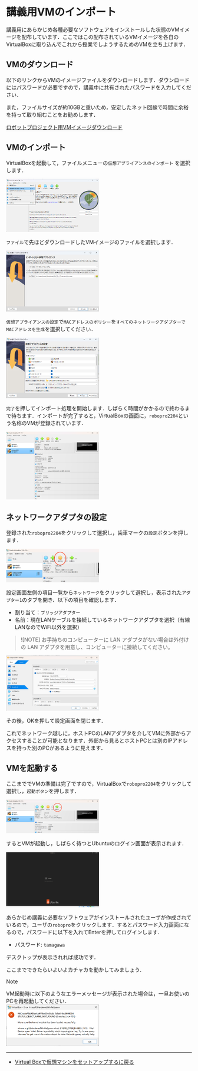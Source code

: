 # 講義用VMのインポート
講義用にあらかじめ各種必要なソフトウェアをインストールした状態のVMイメージを配布しています．ここではこの配布されているVMイメージを各自のVirtualBoxに取り込んでこれから授業でしようするためのVMを立ち上げます．

## VMのダウンロード
以下のリンクからVMのイメージファイルをダウンロードします．ダウンロードにはパスワードが必要ですので，講義中に共有されたパスワードを入力してください．

また，ファイルサイズが約10GBと重いため，安定したネット回線で時間に余裕を持って取り組むことをお勧めします．

[ロボットプロジェクト用VMイメージダウンロード](https://drive.google.com/file/d/18aB7Lft-sCk4GZxYHSB9pFyH_noTufyb/view?usp=share_link)

## VMのインポート
VirtualBoxを起動して，ファイルメニューの`仮想アプライアンスのインポート` を選択します．

<img src="/imgs/vb_import1.png" width=50%>

`ファイル`で先ほどダウンロードしたVMイメージのファイルを選択します．

<img src="/imgs/vb_import2.png" width=50%>

`仮想アプライアンスの設定`で`MACアドレスのポリシー`を`すべてのネットワークアダプターでMACアドレスを生成`を選択してください．

<img src="/imgs/vb_import3.png" width=50%>

`完了`を押してインポート処理を開始します．しばらく時間がかかるので終わるまで待ちます．インポートが完了すると，VirtualBoxの画面に，`robopro2204`という名称のVMが登録されています．

<img src="/imgs/vb_import4.png" width=50%>

## ネットワークアダプタの設定
登録された`robopro2204`をクリックして選択し，歯車マークの`設定`ボタンを押します．

<img src="/imgs/vb_import5.png" width=50%>

設定画面左側の項目一覧から`ネットワーク`をクリックして選択し，表示された`アダプター1`のタブを開き、以下の項目を確認します．

- 割り当て：`ブリッジアダプター`
- 名前：現在LANケーブルを接続しているネットワークアダプタを選択（有線LANなのでWiFi以外を選択）

> ![NOTE]
> お手持ちのコンピューターに LAN アダプタがない場合は外付けの LAN アダプタを用意し、コンピューターに接続してください。


<img src="/imgs/vb_import6.png" width=50%>

その後，OKを押して設定画面を閉じます．

これでネットワーク越しに，ホストPCのLANアダプタを介してVMに外部からアクセスすることが可能となります．外部から見るとホストPCとは別のIPアドレスを持った別のPCがあるように見えます．

## VMを起動する
ここまででVMの準備は完了ですので，VirtualBoxで`robopro2204`をクリックして選択し，`起動ボタン`を押します．

<img src="/imgs/vb_import7.png" width=50%>

するとVMが起動し，しばらく待つとUbuntuのログイン画面が表示されます．

<img src="/imgs/vb_import8.png" width=50%>

あらかじめ講義に必要なソフトウェアがインストールされたユーザが作成されているので，ユーザの`robopro`をクリックします．するとパスワード入力画面になるので，パスワードに以下を入れてEnterを押してログインします．

- パスワード: `tamagawa`

デスクトップが表示されれば成功です．

ここまでできたらいよいよカチャカを動かしてみましょう．

> [!NOTE]
> VM起動時に以下のようなエラーメッセージが表示された場合は，一旦お使いのPCを再起動してください．<br>
> <img src="/imgs/vb_import9.png" width=50%>

---
- [Virtual Boxで仮想マシンをセットアップするに戻る](/windows/vbox.md)